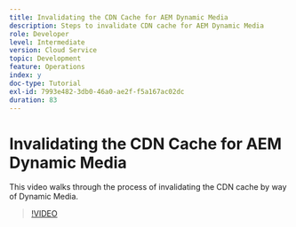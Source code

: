 ```yaml
---
title: Invalidating the CDN Cache for AEM Dynamic Media
description: Steps to invalidate CDN cache for AEM Dynamic Media
role: Developer
level: Intermediate
version: Cloud Service
topic: Development
feature: Operations
index: y
doc-type: Tutorial
exl-id: 7993e482-3db0-46a0-ae2f-f5a167ac02dc
duration: 83
---
```

# Invalidating the CDN Cache for AEM Dynamic Media

This video walks through the process of invalidating the CDN cache by way of Dynamic Media.

>[!VIDEO](https://video.tv.adobe.com/v/335457?quality=12&learn=on)
